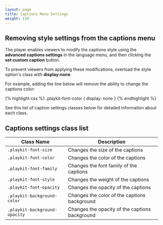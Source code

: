 ```yaml
---
layout: page
title: Captions Menu Settings
weight: 110
---
```



## Removing style settings from the captions menu

The player enables viewers to modify the captions style using the **advanced captions settings** in the language menu, and then clicking the **set custom caption** button.

To prevent viewers from applying these modifications, overload the style option's class with **display:none**. 

For example, adding the line below will remove the ability to change the captions color:

{% highlight css %}
.playkit-font-color {
  display: none
}
{% endhighlight %}

See this list of caption settings classes below for detailed information about each class.

## Captions settings class list


| Class Name                             | Description                                          |
| -------------------------------------- | ---------------------------------------------------- |
| `.playkit-font-size`                   | Changes the size of the captions                    |
| `.playkit-font-color`                  | Changes the color of the captions                   |
| `.playkit-font-family`                 | Changes the font family of the captions             |
| `.playkit-font-style`                  | Changes the weight of the captions                  |
| `.playkit-font-opacity`                | Changes the opacity of the captions                 |
| `.playkit-background-color`            | Changes the color of the captions background        |
| `.playkit-background-opacity`          | Changes the opacity of the captions background      |